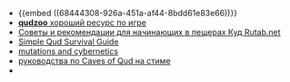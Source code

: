 - {{embed ((68444308-926a-451a-af44-8bdd61e83e66))}}
- [**qudzoo** хороший ресурс по игре](https://www.qudzoo.com/)
- [Советы и рекомендации для начинающих в пещерах Куд Rutab.net](https://rutab.net/b/games/2024/07/15/sovety-i-rekomendacii-dlya-nachinayuschih-v-pescherah-kud.html)
- [Simple Qud Survival Guide](https://falsekin.notion.site/Introduction-14e281143cfc817db45af00c7d0eb38b)
- [mutations and cybernetics ](https://falsekin.notion.site/Suggestions-14f281143cfc80f0acebd0f29687161b)
- [руководства по Caves of Qud на стиме](https://steamcommunity.com/app/333640/guides/?l=russian)
-